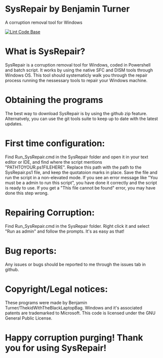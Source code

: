 # SysRepair by Benjamin Turner
A corruption removal tool for Windows

[![Lint Code Base](https://github.com/ThekidWithTheBlackLaptopBag/SysRepair/actions/workflows/super-linter.yml/badge.svg)](https://github.com/ThekidWithTheBlackLaptopBag/SysRepair/actions/workflows/super-linter.yml)

# What is SysRepair?

SysRepair is a corruption removal tool for Windows, coded in Powershell and batch script. It works by using the native SFC and DISM tools through Windows OS. This tool should systematicly walk you through the repair process running the nessessary tools to repair your Windows machine.

# Obtaining the programs

The best way to download SysRepair is by using the github zip feature. Alternatvely, you can use the git tools suite to keep up to date with the latest updates.


# First time configuration:

Find Run_SysRepair.cmd in the SysRepair folder and open it in your text editor or IDE, and find where the script mentions "PATHTOYOUR.ps1FILEHERE". Replace this path with the path to the SysRepair.ps1 file, and keep the quotatoion marks in place. Save the file and run the script in a non-elevated mode. If you see an error message like "You must be a admin to run this script", you have done it correctly and the script is ready to use. If you get a "This file cannot be found" error, you may have done this step wrong.


# Repairing Corruption:

Find Run_SysRepair.cmd in the SysRepair folder. Right click it and select "Run as admin" and follow the prompts. It's as easy as that!


# Bug reports:

Any issues or bugs should be reported to me through the issues tab in github.


# Copyright/Legal notices:

These programs were made by Benjamin Turner/ThekidWithTheBlackLaptopBag. Windows and it's associated patents are trademarked to Microsoft. This code is licensed under the GNU General Public License.

# Happy corruption purging! Thank you for using SysRepair!
